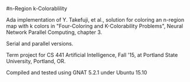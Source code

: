 #n-Region k-Colorablility

Ada implementation of Y. Takefuji, et al., solution for coloring an n-region
map with k colors in "Four-Coloring and K-Colorability Problems",
Neural Network Parallel Computing, chapter 3.

Serial and parallel versions.

Term project for CS 441 Artificial Intelligence, Fall '15, at
Portland State University, Portland, OR.

Compiled and tested using GNAT 5.2.1 under Ubuntu 15.10

